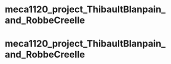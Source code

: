 # meca1120_project_ThibaultBlanpain_and_RobbeCreelle
# meca1120_project_ThibaultBlanpain_and_RobbeCreelle
